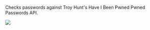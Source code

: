 Checks passwords against Troy Hunt's Have I Been Pwned Pwned Passwords API.

![](https://packages.nodebb.org/api/v1/plugins/nodebb-plugin-pwned-passwords/compatibility.png)

